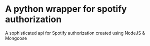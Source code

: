 # A python wrapper for spotify authorization
A sophisticated api for Spotify authorization created using NodeJS &amp; Mongoose



